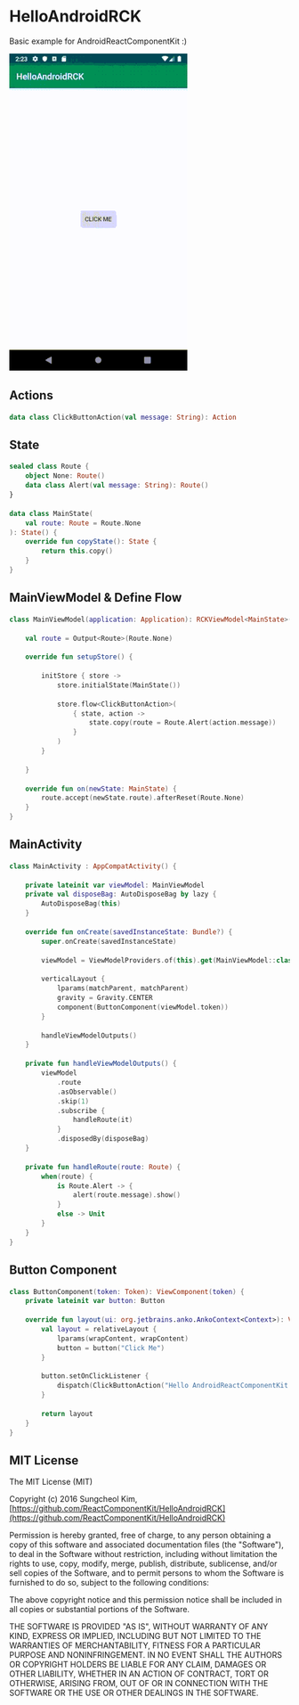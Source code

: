 # HelloAndroidRCK

Basic example for AndroidReactComponentKit :)

![](./art/result.gif)

## Actions

```kotlin
data class ClickButtonAction(val message: String): Action
```

## State 

```kotlin
sealed class Route {
    object None: Route()
    data class Alert(val message: String): Route()
}

data class MainState(
    val route: Route = Route.None
): State() {
    override fun copyState(): State {
        return this.copy()
    }
}
```

## MainViewModel & Define Flow

```kotlin
class MainViewModel(application: Application): RCKViewModel<MainState>(application) {

    val route = Output<Route>(Route.None)

    override fun setupStore() {

        initStore { store ->
            store.initialState(MainState())

            store.flow<ClickButtonAction>(
                { state, action ->
                    state.copy(route = Route.Alert(action.message))
                }
            )
        }

    }

    override fun on(newState: MainState) {
        route.accept(newState.route).afterReset(Route.None)
    }
}
```

## MainActivity

```kotlin
class MainActivity : AppCompatActivity() {

    private lateinit var viewModel: MainViewModel
    private val disposeBag: AutoDisposeBag by lazy {
        AutoDisposeBag(this)
    }

    override fun onCreate(savedInstanceState: Bundle?) {
        super.onCreate(savedInstanceState)

        viewModel = ViewModelProviders.of(this).get(MainViewModel::class.java)

        verticalLayout {
            lparams(matchParent, matchParent)
            gravity = Gravity.CENTER
            component(ButtonComponent(viewModel.token))
        }

        handleViewModelOutputs()
    }

    private fun handleViewModelOutputs() {
        viewModel
            .route
            .asObservable()
            .skip(1)
            .subscribe {
                handleRoute(it)
            }
            .disposedBy(disposeBag)
    }

    private fun handleRoute(route: Route) {
        when(route) {
            is Route.Alert -> {
                alert(route.message).show()
            }
            else -> Unit
        }
    }
}
```

## Button Component

```kotlin
class ButtonComponent(token: Token): ViewComponent(token) {
    private lateinit var button: Button

    override fun layout(ui: org.jetbrains.anko.AnkoContext<Context>): View = with(ui) {
        val layout = relativeLayout {
            lparams(wrapContent, wrapContent)
            button = button("Click Me")
        }

        button.setOnClickListener {
            dispatch(ClickButtonAction("Hello AndroidReactComponentKit :)"))
        }

        return layout
    }
}
```

## MIT License

The MIT License (MIT)

Copyright (c) 2016 Sungcheol Kim, [https://github.com/ReactComponentKit/HelloAndroidRCK](https://github.com/ReactComponentKit/HelloAndroidRCK)

Permission is hereby granted, free of charge, to any person obtaining a copy
of this software and associated documentation files (the "Software"), to deal
in the Software without restriction, including without limitation the rights
to use, copy, modify, merge, publish, distribute, sublicense, and/or sell
copies of the Software, and to permit persons to whom the Software is
furnished to do so, subject to the following conditions:

The above copyright notice and this permission notice shall be included in all
copies or substantial portions of the Software.

THE SOFTWARE IS PROVIDED "AS IS", WITHOUT WARRANTY OF ANY KIND, EXPRESS OR
IMPLIED, INCLUDING BUT NOT LIMITED TO THE WARRANTIES OF MERCHANTABILITY,
FITNESS FOR A PARTICULAR PURPOSE AND NONINFRINGEMENT. IN NO EVENT SHALL THE
AUTHORS OR COPYRIGHT HOLDERS BE LIABLE FOR ANY CLAIM, DAMAGES OR OTHER
LIABILITY, WHETHER IN AN ACTION OF CONTRACT, TORT OR OTHERWISE, ARISING FROM,
OUT OF OR IN CONNECTION WITH THE SOFTWARE OR THE USE OR OTHER DEALINGS IN THE
SOFTWARE.

